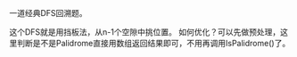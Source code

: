 
一道经典DFS回溯题。 

这个DFS就是用挡板法，从n-1个空隙中挑位置。
如何优化？可以先做预处理，这里判断是不是Palidrome直接用数组返回结果即可，不用再调用IsPalidrome()了。
